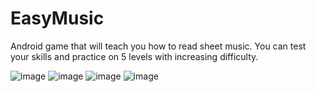 # EasyMusic

Android game that will teach you how to read sheet music. You can test your skills and practice on 5 levels with increasing difficulty. 

![image](https://user-images.githubusercontent.com/108872549/179269440-4fb61053-0168-4ef4-bf19-384d655b51f9.png)
![image](https://user-images.githubusercontent.com/108872549/179269534-bf86136d-c9bd-4742-96d4-fc68209f2f87.png)
![image](https://user-images.githubusercontent.com/108872549/179270105-6bbf086a-adda-48f9-8e5a-6870ff5d1007.png)
![image](https://user-images.githubusercontent.com/108872549/179270218-6a8db598-f929-4e56-9957-be457c50e23b.png)




